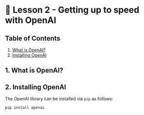 # 📓 Lesson 2 - Getting up to speed with OpenAI

## Table of Contents
1. [What is OpenAI?](#1-what-is-openai)
2. [Installing OpenAI](#2-installing-openai)


## 1. What is OpenAI?


## 2. Installing OpenAI

The OpenAI library can be installed via `pip` as follows:
```python
pip install openai
```

